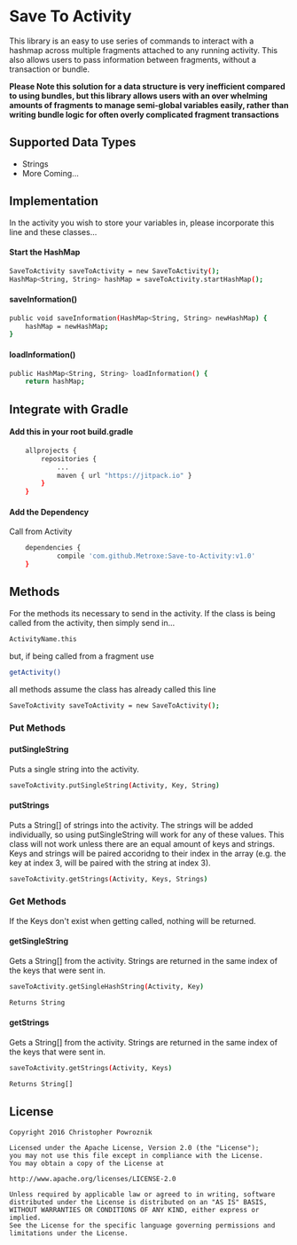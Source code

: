 # Save To Activity

This library is an easy to use series of commands to interact with a hashmap across multiple fragments attached to any running activity. This also allows users to pass information between fragments, without a transaction or bundle.

**Please Note this solution for a data structure is very inefficient compared to using bundles, but this library allows users with an over whelming amounts of fragments to manage semi-global variables easily, rather than writing bundle logic for often overly complicated fragment transactions**

## Supported Data Types

- Strings
- More Coming...

## Implementation

In the activity you wish to store your variables in, please incorporate this line and these classes...

#### Start the HashMap
```sh
SaveToActivity saveToActivity = new SaveToActivity();
HashMap<String, String> hashMap = saveToActivity.startHashMap();
```
#### saveInformation()
```sh
public void saveInformation(HashMap<String, String> newHashMap) {
    hashMap = newHashMap;
}
```
#### loadInformation()
```sh
public HashMap<String, String> loadInformation() {
    return hashMap;
```

## Integrate with Gradle
#### Add this in your root build.gradle
```sh
	allprojects {
		repositories {
			...
			maven { url "https://jitpack.io" }
		}
	}
```
#### Add the Dependency
Call from Activity
```sh
	dependencies {
	        compile 'com.github.Metroxe:Save-to-Activity:v1.0'
	}
```
## Methods
For the methods its necessary to send in the activity. If the class is being called from the activity, then simply send in...
```sh
ActivityName.this
```
but, if being called from a fragment use
```sh
getActivity()
```
all methods assume the class has already called this line
```sh
SaveToActivity saveToActivity = new SaveToActivity();
```
### Put Methods
#### putSingleString
Puts a single string into the activity.
```sh
saveToActivity.putSingleString(Activity, Key, String)
```
#### putStrings
Puts a String[] of strings into the activity. The strings will be added individually, so using putSingleString will work for any of these values. This class will not work unless there are an equal amount of keys and strings. Keys and strings will be paired accoridng to their index in the array (e.g. the key at index 3, will be paired with the string at index 3).
```sh
saveToActivity.getStrings(Activity, Keys, Strings)
```
### Get Methods
If the Keys don't exist when getting called, nothing will be returned.
#### getSingleString
Gets a String[] from the activity. Strings are returned in the same index of the keys that were sent in.
```sh
saveToActivity.getSingleHashString(Activity, Key)

Returns String
```
#### getStrings
Gets a String[] from the activity. Strings are returned in the same index of the keys that were sent in.
```sh
saveToActivity.getStrings(Activity, Keys)

Returns String[]
```

## License
```
Copyright 2016 Christopher Powroznik

Licensed under the Apache License, Version 2.0 (the "License");
you may not use this file except in compliance with the License.
You may obtain a copy of the License at

http://www.apache.org/licenses/LICENSE-2.0

Unless required by applicable law or agreed to in writing, software
distributed under the License is distributed on an "AS IS" BASIS,
WITHOUT WARRANTIES OR CONDITIONS OF ANY KIND, either express or implied.
See the License for the specific language governing permissions and
limitations under the License.
```
